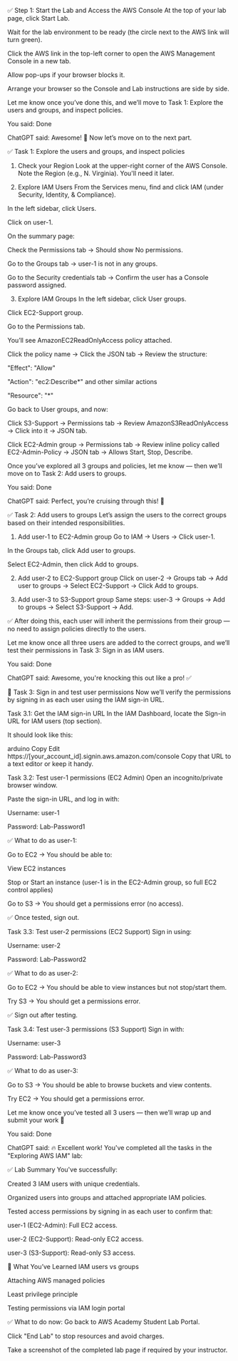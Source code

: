 ✅ Step 1: Start the Lab and Access the AWS Console
At the top of your lab page, click Start Lab.

Wait for the lab environment to be ready (the circle next to the AWS link will turn green).

Click the AWS link in the top-left corner to open the AWS Management Console in a new tab.

Allow pop-ups if your browser blocks it.

Arrange your browser so the Console and Lab instructions are side by side.

Let me know once you’ve done this, and we’ll move to Task 1: Explore the users and groups, and inspect policies.







You said:
Done


ChatGPT said:
Awesome! 👏 Now let’s move on to the next part.

✅ Task 1: Explore the users and groups, and inspect policies
1. Check your Region
Look at the upper-right corner of the AWS Console. Note the Region (e.g., N. Virginia). You'll need it later.

2. Explore IAM Users
From the Services menu, find and click IAM (under Security, Identity, & Compliance).

In the left sidebar, click Users.

Click on user-1.

On the summary page:

Check the Permissions tab → Should show No permissions.

Go to the Groups tab → user-1 is not in any groups.

Go to the Security credentials tab → Confirm the user has a Console password assigned.

3. Explore IAM Groups
In the left sidebar, click User groups.

Click EC2-Support group.

Go to the Permissions tab.

You’ll see AmazonEC2ReadOnlyAccess policy attached.

Click the policy name → Click the JSON tab → Review the structure:

"Effect": "Allow"

"Action": "ec2:Describe*" and other similar actions

"Resource": "*"

Go back to User groups, and now:

Click S3-Support → Permissions tab → Review AmazonS3ReadOnlyAccess → Click into it → JSON tab.

Click EC2-Admin group → Permissions tab → Review inline policy called EC2-Admin-Policy → JSON tab → Allows Start, Stop, Describe.

Once you’ve explored all 3 groups and policies, let me know — then we’ll move on to Task 2: Add users to groups.







You said:
Done


ChatGPT said:
Perfect, you’re cruising through this! 🚀

✅ Task 2: Add users to groups
Let’s assign the users to the correct groups based on their intended responsibilities.

1. Add user-1 to EC2-Admin group
Go to IAM → Users → Click user-1.

In the Groups tab, click Add user to groups.

Select EC2-Admin, then click Add to groups.

2. Add user-2 to EC2-Support group
Click on user-2 → Groups tab → Add user to groups → Select EC2-Support → Click Add to groups.

3. Add user-3 to S3-Support group
Same steps: user-3 → Groups → Add to groups → Select S3-Support → Add.

✅ After doing this, each user will inherit the permissions from their group — no need to assign policies directly to the users.

Let me know once all three users are added to the correct groups, and we’ll test their permissions in Task 3: Sign in as IAM users.







You said:
Done


ChatGPT said:
Awesome, you're knocking this out like a pro! ✅

🧪 Task 3: Sign in and test user permissions
Now we’ll verify the permissions by signing in as each user using the IAM sign-in URL.

Task 3.1: Get the IAM sign-in URL
In the IAM Dashboard, locate the Sign-in URL for IAM users (top section).

It should look like this:

arduino
Copy
Edit
https://[your_account_id].signin.aws.amazon.com/console
Copy that URL to a text editor or keep it handy.

Task 3.2: Test user-1 permissions (EC2 Admin)
Open an incognito/private browser window.

Paste the sign-in URL, and log in with:

Username: user-1

Password: Lab-Password1

✅ What to do as user-1:

Go to EC2 → You should be able to:

View EC2 instances

Stop or Start an instance
(user-1 is in the EC2-Admin group, so full EC2 control applies)

Go to S3 → You should get a permissions error (no access).

✅ Once tested, sign out.

Task 3.3: Test user-2 permissions (EC2 Support)
Sign in using:

Username: user-2

Password: Lab-Password2

✅ What to do as user-2:

Go to EC2 → You should be able to view instances but not stop/start them.

Try S3 → You should get a permissions error.

✅ Sign out after testing.

Task 3.4: Test user-3 permissions (S3 Support)
Sign in with:

Username: user-3

Password: Lab-Password3

✅ What to do as user-3:

Go to S3 → You should be able to browse buckets and view contents.

Try EC2 → You should get a permissions error.

Let me know once you’ve tested all 3 users — then we’ll wrap up and submit your work 💪







You said:
Done


ChatGPT said:
🔥 Excellent work! You've completed all the tasks in the "Exploring AWS IAM" lab:

✅ Lab Summary
You've successfully:

Created 3 IAM users with unique credentials.

Organized users into groups and attached appropriate IAM policies.

Tested access permissions by signing in as each user to confirm that:

user-1 (EC2-Admin): Full EC2 access.

user-2 (EC2-Support): Read-only EC2 access.

user-3 (S3-Support): Read-only S3 access.

🧠 What You’ve Learned
IAM users vs groups

Attaching AWS managed policies

Least privilege principle

Testing permissions via IAM login portal

✅ What to do now:
Go back to AWS Academy Student Lab Portal.

Click "End Lab" to stop resources and avoid charges.

Take a screenshot of the completed lab page if required by your instructor.